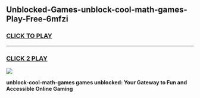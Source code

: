 
## Unblocked-Games-unblock-cool-math-games-Play-Free-6mfzi
<h3>
<a href="https://premium76.site?title=unblock-cool-math-games&ref=19M">CLICK TO PLAY</a></h3>
<hr>

<h3>
<a href="https://premium76.site?title=unblock-cool-math-games&ref=19M">CLICK 2 PLAY</a>
  
</h3>

<a href="https://premium76.site?title=unblock-cool-math-games&ref=19M"><img src="https://clearcache.store/games.png"></a>


**unblock-cool-math-games games unblocked: Your Gateway to Fun and Accessible Online Gaming**
